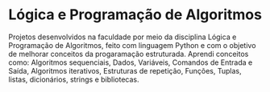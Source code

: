 # Lógica e Programação de Algoritmos

Projetos desenvolvidos na faculdade por meio da disciplina Lógica e Programação de Algoritmos, feito com linguagem Python e com o objetivo de melhorar conceitos da progaramação estruturada. Aprendi conceitos como: Algoritmos sequenciais, Dados, Variáveis, Comandos de Entrada e Saída, Algoritmos iterativos, Estruturas de repetição, Funções, Tuplas, listas, dicionários, strings e bibliotecas.
